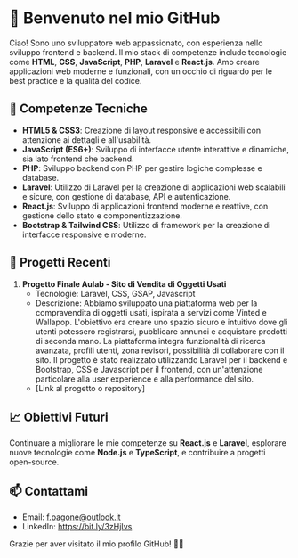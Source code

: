 # 👋 Benvenuto nel mio GitHub

Ciao! Sono uno sviluppatore web appassionato, con esperienza nello sviluppo frontend e backend. Il mio stack di competenze include tecnologie come **HTML**, **CSS**, **JavaScript**, **PHP**, **Laravel** e **React.js**. Amo creare applicazioni web moderne e funzionali, con un occhio di riguardo per le best practice e la qualità del codice.

## 🔧 Competenze Tecniche

- **HTML5 & CSS3**: Creazione di layout responsive e accessibili con attenzione ai dettagli e all'usabilità.
- **JavaScript (ES6+)**: Sviluppo di interfacce utente interattive e dinamiche, sia lato frontend che backend.
- **PHP**: Sviluppo backend con PHP per gestire logiche complesse e database.
- **Laravel**: Utilizzo di Laravel per la creazione di applicazioni web scalabili e sicure, con gestione di database, API e autenticazione.
- **React.js**: Sviluppo di applicazioni frontend moderne e reattive, con gestione dello stato e componentizzazione.
- **Bootstrap & Tailwind CSS**: Utilizzo di framework per la creazione di interfacce responsive e moderne.


## 💼 Progetti Recenti

1. **Progetto Finale Aulab - Sito di Vendita di Oggetti Usati**
   - Tecnologie: Laravel, CSS, GSAP, Javascript
   - Descrizione: Abbiamo sviluppato una piattaforma web per la compravendita di oggetti usati, ispirata a servizi come Vinted e Wallapop. L'obiettivo era creare uno spazio sicuro e intuitivo dove gli utenti potessero registrarsi, pubblicare annunci e acquistare prodotti di seconda mano. La piattaforma integra funzionalità di ricerca avanzata, profili utenti, zona revisori, possibilità di collaborare con il sito. Il progetto è stato realizzato utilizzando Laravel per il backend e Bootstrap, CSS e Javascript per il frontend, con un'attenzione particolare alla user experience e alla performance del sito.
   - [Link al progetto o repository]

## 📈 Obiettivi Futuri

Continuare a migliorare le mie competenze su **React.js** e **Laravel**, esplorare nuove tecnologie come **Node.js** e **TypeScript**, e contribuire a progetti open-source.

## 📫 Contattami

- Email: f.pagone@outlook.it
- LinkedIn: https://bit.ly/3zHjIvs

Grazie per aver visitato il mio profilo GitHub! 👨‍💻
